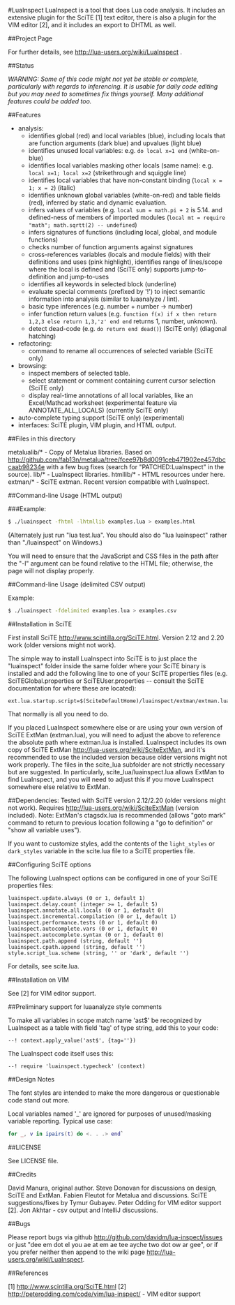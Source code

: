 #LuaInspect
LuaInspect is a tool that does Lua code analysis.
It includes an extensive plugin for the SciTE [1] text editor,
there is also a plugin for the VIM editor [2], and it includes
an export to DHTML as well.

##Project Page

For further details, see http://lua-users.org/wiki/LuaInspect .

##Status

_WARNING: Some of this code might not yet be stable or complete,
particularly with regards to inferencing.  It is usable for daily code editing
but you may need to sometimes fix things yourself.  Many additional
features could be added too._

##Features

* analysis:
    * identifies global (red) and local variables (blue), including locals that are
    function arguments (dark blue) and upvalues (light blue)
    * identifies unused local variables: e.g. `do local x=1 end` (white-on-blue)
    * identifies local variables masking other locals (same name): e.g. `local x=1; local x=2`
    (strikethrough and squiggle line)
    * identifies local variables that have non-constant binding (`local x = 1; x = 2`) (italic)
    * identifies unknown global variables (white-on-red) and table fields (red), inferred by
    static and dynamic evaluation.
    * infers values of variables (e.g. `local sum = math.pi + 2` is 5.14.
    and defined-ness of members of imported modules
    (`local mt = require "math"; math.sqrtt(2) -- undefined`)
    * infers signatures of functions (including local, global, and module functions)
    * checks number of function arguments against signatures
    * cross-references variables (locals and module fields) with their definitions and uses
    (pink highlight), identifies range of lines/scope where the local is defined
    and (SciTE only) supports jump-to-definition and jump-to-uses
    * identifies all keywords in selected block (underline)
    * evaluate special comments (prefixed by '!') to inject semantic information into analysis
    (similar to luaanalyze / lint).
    * basic type inferences (e.g. number + number -> number)
    * infer function return values (e.g. `function f(x) if x then return 1,2,3 else return 1,3,'z' end end`
    returns 1, number, unknown).
    * detect dead-code (e.g. `do return end dead()`) (SciTE only) (diagonal hatching)
* refactoring:
    * command to rename all occurrences of selected variable (SciTE only)
* browsing:
    * inspect members of selected table.
    * select statement or comment containing current cursor selection (SciTE only)
    * display real-time annotations of all local variables, like an Excel/Mathcad worksheet
    (experimental feature via ANNOTATE_ALL_LOCALS) (currently SciTE only)
* auto-complete typing support (SciTE only) (experimental)
* interfaces: SciTE plugin, VIM plugin, and HTML output.

##Files in this directory

metalualib/* - Copy of Metalua libraries.
    Based on http://github.com/fab13n/metalua/tree/fcee97b8d0091ceb471902ee457dbccaab98234e
    with a few bug fixes (search for "PATCHED:LuaInspect" in the source).
lib/* - LuaInspect libraries.
htmllib/* - HTML resources under here.
extman/* - SciTE extman.
    Recent version compatible with LuaInspect.

##Command-line Usage (HTML output)

###Example:
```bash
$ ./luainspect -fhtml -lhtmllib examples.lua > examples.html
```
(Alternately just run "lua test.lua".  You should also do "lua luainspect"
rather than "./luainspect" on Windows.)

You will need to ensure that the JavaScript and CSS files in the
path after the "-l" argument can be found relative to the HTML file;
otherwise, the page will not display properly.

##Command-line Usage (delimited CSV output)

Example:

```bash
$ ./luainspect -fdelimited examples.lua > examples.csv
```

##Installation in SciTE

First install SciTE <http://www.scintilla.org/SciTE.html>.
Version 2.12 and 2.20 work (older versions might not work).

The simple way to install LuaInspect into SciTE is to just place the
"luainspect" folder inside the same folder where your SciTE binary is
installed and add the following line to one of your SciTE properties
files (e.g. SciTEGlobal.properties or SciTEUser.properties -- consult
the SciTE documentation for where these are located):

    ext.lua.startup.script=$(SciteDefaultHome)/luainspect/extman/extman.lua

That normally is all you need to do.

If you placed LuaInspect somewhere else or are using your own version
of SciTE ExtMan (extman.lua), you will need to adjust the above to
reference the absolute path where extman.lua is installed.  LuaInspect
includes its own copy of SciTE ExtMan
<http://lua-users.org/wiki/SciteExtMan>, and it's recommended to use
the included version because older versions might not work
properly.  The files in the scite_lua subfolder are not strictly
necessary but are suggested.  In particularly, scite_lua/luainspect.lua
allows ExtMan to find LuaInspect, and you will need to adjust this if
you move LuaInspect somewhere else relative to ExtMan.

##Dependencies:
    Tested with SciTE version 2.12/2.20 (older versions might not work).
    Requires http://lua-users.org/wiki/SciteExtMan (version included).
    Note: ExtMan's ctagsdx.lua is recommended (allows "goto mark"
    command to return to previous location following a "go to
    definition" or "show all variable uses").

If you want to customize styles, add the contents of the
`light_styles` or `dark_styles` variable in the scite.lua file to a
SciTE properties file.

##Configuring SciTE options

The following LuaInspect options can be configured in one of your
SciTE properties files:

    luainspect.update.always (0 or 1, default 1)
    luainspect.delay.count (integer >= 1, default 5)
    luainspect.annotate.all.locals (0 or 1, default 0)
    luainspect.incremental.compilation (0 or 1, default 1)
    luainspect.performance.tests (0 or 1, default 0)
    luainspect.autocomplete.vars (0 or 1, default 0)
    luainspect.autocomplete.syntax (0 or 1, default 0)
    luainspect.path.append (string, default '')
    luainspect.cpath.append (string, default '')
    style.script_lua.scheme (string, '' or 'dark', default '')

For details, see scite.lua.

##Installation on VIM

See [2] for VIM editor support.

##Preliminary support for luaanalyze style comments

To make all variables in scope match name 'ast$' be recognized by LuaInspect as a
table with field 'tag' of type string, add this to your code:

    --! context.apply_value('ast$', {tag=''})

The LuaInspect code itself uses this:

    --! require 'luainspect.typecheck' (context)

##Design Notes

The font styles are intended to make the more dangerous
or questionable code stand out more.

Local variables named '_' are ignored for purposes of unused/masking variable
reporting.  Typical use case:
```lua
for _, v in ipairs(t) do <. . .> end`
```

##LICENSE

See LICENSE file.

##Credits

David Manura, original author.
Steve Donovan for discussions on design, SciTE and ExtMan.
Fabien Fleutot for Metalua and discussions.
SciTE suggestions/fixes by Tymur Gubayev.
Peter Odding for VIM editor support [2].
Jon Akhtar - csv output and IntelliJ discussions.

##Bugs

Please report bugs via github <http://github.com/davidm/lua-inspect/issues>
or just "dee em dot el you ae at em ae tee ayche two dot ow ar gee", or
if you prefer neither then append to the wiki page
<http://lua-users.org/wiki/LuaInspect>.

##References

[1] http://www.scintilla.org/SciTE.html
[2] http://peterodding.com/code/vim/lua-inspect/ - VIM editor support
